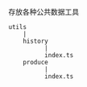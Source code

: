 存放各种公共数据工具

```
utils
    |
    history
          |
          index.ts
    produce
          |
          index.ts
```